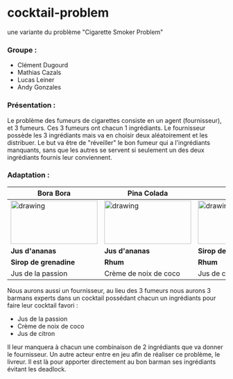 # cocktail-problem
une variante du problème "Cigarette Smoker Problem"

### Groupe : 
* Clément Dugourd
* Mathias Cazals
* Lucas Leiner
* Andy Gonzales

### Présentation : 
Le problème des fumeurs de cigarettes consiste en un agent (fournisseur), et 3 fumeurs. Ces 3 fumeurs ont chacun 1 ingrédiants. Le fournisseur possède les 3 ingrédiants mais va en choisir deux aléatoirement et les distribuer. Le but va être de "réveiller" le bon fumeur qui a l'ingrédiants manquants, sans que les autres se servent si seulement un des deux ingrédiants fournis leur conviennent.

### Adaptation : 
|Bora Bora|Pina Colada  |Bicardi |
|--|--|--|
|<img src="https://www.villaschweppes.com/app/uploads/2020/03/363472-le-cocktail-bora-bora-la-recette-d-une-orig-2-1024x682.jpeg" alt="drawing" width="200" height="100"/> |<img src="https://boissonsfines.fr/wp-content/uploads/2020/11/Virgin-Pina-Colada831.jpeg" alt="drawing" width="200" height="100"/>  |<img src="https://www.accademiadelbar.it/wp-content/uploads/2019/10/Ricetta-Bacardi-Cocktail.jpg" alt="drawing" width="200" height="100"/>  |
|**Jus d'ananas**| **Jus d'ananas** |**Sirop de grenadine**|
|**Sirop de grenadine**|**Rhum** |**Rhum**|
|Jus de la passion| Crème de noix de coco |Jus de citron|



Nous aurons aussi un fournisseur, au lieu des 3 fumeurs nous aurons 3 barmans experts dans un cocktail possédant chacun un ingrédiants pour faire leur cocktail favori :
* Jus de la passion
* Crème de noix de coco
* Jus de citron


Il leur manquera à chacun une combinaison de 2 ingrédiants que va donner le fournisseur. Un autre acteur entre en jeu afin de réaliser ce problème, le livreur. Il est là pour apporter directement au bon barman ses ingrédiants évitant les deadlock.
